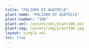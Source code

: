 ```yaml
---
title: "PALIURO DI AGATOCLE"
plant-name: "PALIURO DI AGATOCLE"
plant-number: "106"
plant-xml: /assets/xml/plant106.xml
plant-img: /assets/img/plant106.jpg
layout: single-xml
toc: true
---
```

